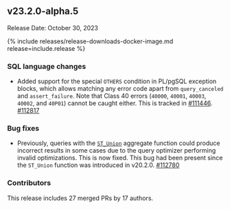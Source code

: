 ## v23.2.0-alpha.5

Release Date: October 30, 2023

{% include releases/release-downloads-docker-image.md release=include.release %}

<h3 id="v23-2-0-alpha-5-sql-language-changes">SQL language changes</h3>

- Added support for the special `OTHERS` condition in PL/pgSQL exception blocks, which allows matching any error code apart from `query_canceled` and `assert_failure`. Note that Class 40 errors (`40000`, `40001`, `40003`, `40002`, and `40P01`) cannot be caught either. This is tracked in [#111446](https://github.com/cockroachdb/cockroach/pull/111446). [#112817][#112817]

<h3 id="v23-2-0-alpha-5-bug-fixes">Bug fixes</h3>

- Previously, queries with the [`ST_Union`](../v23.2/st_union.html) aggregate function could produce incorrect results in some cases due to the query optimizer performing invalid optimizations. This is now fixed. This bug had been present since the `ST_Union` function was introduced in v20.2.0. [#112780][#112780]

<div class="release-note-contributors" markdown="1">

<h3 id="v23-2-0-alpha-5-contributors">Contributors</h3>

This release includes 27 merged PRs by 17 authors.

</div>

[#112780]: https://github.com/cockroachdb/cockroach/pull/112780
[#112817]: https://github.com/cockroachdb/cockroach/pull/112817
